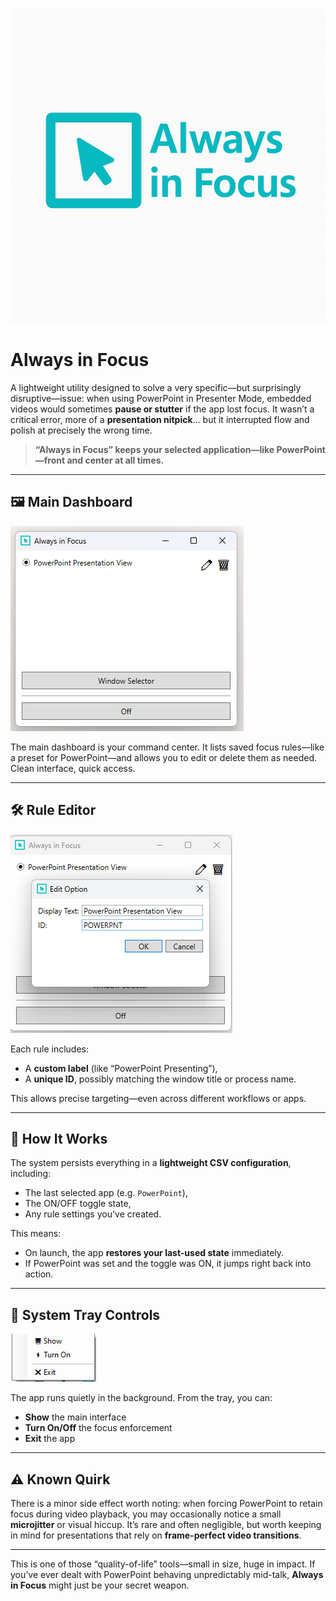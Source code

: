 ![Banner](Images/Always_in_focus.png)

# Always in Focus

A lightweight utility designed to solve a very specific—but surprisingly disruptive—issue: when using PowerPoint in Presenter Mode, embedded videos would sometimes **pause or stutter** if the app lost focus. It wasn’t a critical error, more of a **presentation nitpick**… but it interrupted flow and polish at precisely the wrong time.

> **“Always in Focus” keeps your selected application—like PowerPoint—front and center at all times.**

---

## 🖼 Main Dashboard

![Main Panel UI](Images/main.png) <!-- Replace with actual filename -->

The main dashboard is your command center. It lists saved focus rules—like a preset for PowerPoint—and allows you to edit or delete them as needed. Clean interface, quick access.

---

## 🛠 Rule Editor

![Rule Editor](Images/Editor.png) <!-- Replace with actual filename -->

Each rule includes:
- A **custom label** (like “PowerPoint Presenting”),
- A **unique ID**, possibly matching the window title or process name.

This allows precise targeting—even across different workflows or apps.

---

## 🧠 How It Works

The system persists everything in a **lightweight CSV configuration**, including:
- The last selected app (e.g. `PowerPoint`),
- The ON/OFF toggle state,
- Any rule settings you've created.

This means:
- On launch, the app **restores your last-used state** immediately.
- If PowerPoint was set and the toggle was ON, it jumps right back into action.

---

## 📎 System Tray Controls

![Tray Menu](Images/Tray.png) <!-- Replace with actual filename -->

The app runs quietly in the background. From the tray, you can:
- **Show** the main interface
- **Turn On/Off** the focus enforcement
- **Exit** the app

---

## ⚠ Known Quirk

There is a minor side effect worth noting: when forcing PowerPoint to retain focus during video playback, you may occasionally notice a small **microjitter** or visual hiccup. It’s rare and often negligible, but worth keeping in mind for presentations that rely on **frame-perfect video transitions**.

---

This is one of those “quality-of-life” tools—small in size, huge in impact. If you’ve ever dealt with PowerPoint behaving unpredictably mid-talk, **Always in Focus** might just be your secret weapon.

